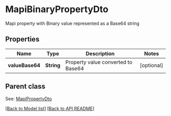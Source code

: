 # MapiBinaryPropertyDto

Mapi property with Binary value represented as a Base64 string             

## Properties
Name | Type | Description | Notes
------------ | ------------- | ------------- | -------------
**valueBase64** | **String** | Property value converted to Base64              |  [optional]

## Parent class

See: [MapiPropertyDto](MapiPropertyDto.md)



[[Back to Model list]](Models.md) [[Back to API README]](README.md)
